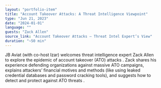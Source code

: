 ```yaml
---
layout: "portfolio-item"
title: "Account Takeover Attacks: A Threat Intelligence Viewpoint"
type: "Jun 21, 2023"
date: "2024-01-01"
language: ""
guests: "Zack Allen"
source_link: "Account Takeover Attacks – Threat Intel Expert’s View"
duration: "~50 min"
---
```


JB Aviat (with co-host Izar) welcomes threat intelligence expert Zack Allen to explore the epidemic of account takeover (ATO) attacks . Zack shares his experience defending organizations against massive ATO campaigns, explains attackers’ financial motives and methods (like using leaked credential databases and password cracking tools), and suggests how to detect and protect against ATO threats  .
